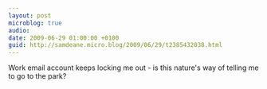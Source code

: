 ```yaml
---
layout: post
microblog: true
audio: 
date: 2009-06-29 01:00:00 +0100
guid: http://samdeane.micro.blog/2009/06/29/t2385432038.html
---
```

Work email account keeps locking me out - is this nature's way of telling me to go to the park?
